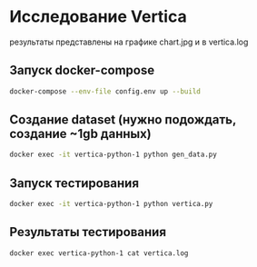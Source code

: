 # Исследование Vertica
результаты представлены на графике chart.jpg и в vertica.log
## Запуск docker-compose

```sh
docker-compose --env-file config.env up --build
```

## Создание dataset (нужно подождать, создание ~1gb данных)

```sh
docker exec -it vertica-python-1 python gen_data.py
```

## Запуск тестирования

```sh
docker exec -it vertica-python-1 python vertica.py
```

## Результаты тестирования

```sh
docker exec vertica-python-1 cat vertica.log
```